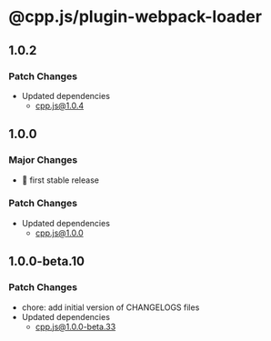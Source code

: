 # @cpp.js/plugin-webpack-loader

## 1.0.2

### Patch Changes

- Updated dependencies
  - cpp.js@1.0.4

## 1.0.0

### Major Changes

- 🚀 first stable release

### Patch Changes

- Updated dependencies
  - cpp.js@1.0.0

## 1.0.0-beta.10

### Patch Changes

- chore: add initial version of CHANGELOGS files
- Updated dependencies
  - cpp.js@1.0.0-beta.33
